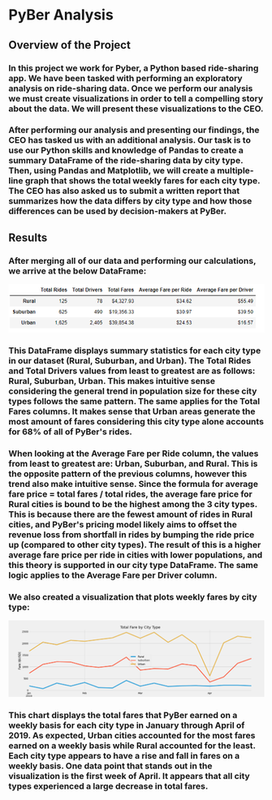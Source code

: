 # PyBer Analysis

## Overview of the Project

### In this project we work for Pyber, a Python based ride-sharing app. We have been tasked with performing an exploratory analysis on ride-sharing data. Once we perform our analysis we must create visualizations in order to tell a compelling story about the data. We will present these visualizations to the CEO.

### After performing our analysis and presenting our findings, the CEO has tasked us with an additional analysis. Our task is to use our Python skills and knowledge of Pandas to create a summary DataFrame of the ride-sharing data by city type. Then, using Pandas and Matplotlib, we will create a multiple-line graph that shows the total weekly fares for each city type. The CEO has also asked us to submit a written report that summarizes how the data differs by city type and how those differences can be used by decision-makers at PyBer.

## Results

### After merging all of our data and performing our calculations, we arrive at the below DataFrame:

![](https://github.com/christianhargett/PyBer_Analysis/blob/master/analysis/City_Type_Summary_DataFrame.png)

### This DataFrame displays summary statistics for each city type in our dataset (Rural, Suburban, and Urban). The Total Rides and Total Drivers values from least to greatest are as follows: Rural, Suburban, Urban. This makes intuitive sense considering the general trend in population size for these city types follows the same pattern. The same applies for the Total Fares columns. It makes sense that Urban areas generate the most amount of fares considering this city type alone accounts for 68% of all of PyBer's rides. 

### When looking at the Average Fare per Ride column, the values from least to greatest are: Urban, Suburban, and Rural. This is the opposite pattern of the previous columns, however this trend also make intuitive sense. Since the formula for average fare price = total fares / total rides, the average fare price for Rural cities is bound to be the highest among the 3 city types. This is because there are the fewest amount of rides in Rural cities, and PyBer's pricing model likely aims to offset the revenue loss from shortfall in rides by bumping the ride price up (compared to other city types). The result of this is a higher average fare price per ride in cities with lower populations, and this theory is supported in our city type DataFrame. The same logic applies to the Average Fare per Driver column.

### We also created a visualization that plots weekly fares by city type:

![](https://github.com/christianhargett/PyBer_Analysis/blob/master/analysis/PyBer_fare_summary.png)

### This chart displays the total fares that PyBer earned on a weekly basis for each city type in January through April of 2019. As expected, Urban cities accounted for the most fares earned on a weekly basis while Rural accounted for the least. Each city type appears to have a rise and fall in fares on a weekly basis. One data point that stands out in the visualization is the first week of April. It appears that all city types experienced a large decrease in total fares. 
